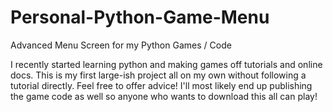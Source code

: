 # Personal-Python-Game-Menu
Advanced Menu Screen for my Python Games / Code 

I recently started learning python and making games off tutorials and online docs. This is my first large-ish project all on my own without following a tutorial directly. Feel free to offer advice! I'll most likely end up publishing the game code as well so anyone who wants to download this all can play!
